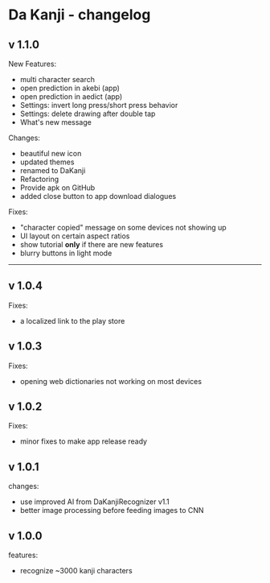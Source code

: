 
# Da Kanji - changelog


## v 1.1.0
New Features:
- multi character search
- open prediction in akebi (app)
- open prediction in aedict (app)
- Settings: invert long press/short press behavior
- Settings: delete drawing after double tap
- What's new message

Changes:
- beautiful new icon
- updated themes
- renamed to DaKanji
- Refactoring
- Provide apk on GitHub
- added close button to app download dialogues

Fixes:
- "character copied" message on some devices not showing up 
- UI layout on certain aspect ratios
- show tutorial **only** if there are new features
- blurry buttons in light mode

-------------------------------------------------------------------------
## v 1.0.4
Fixes:
- a localized link to the play store

## v 1.0.3
Fixes:
- opening web dictionaries not working on most devices

## v 1.0.2
Fixes:
- minor fixes to make app release ready

## v 1.0.1
changes:

- use improved AI from DaKanjiRecognizer v1.1
- better image processing before feeding images to CNN

## v 1.0.0

features:
- recognize ~3000 kanji characters